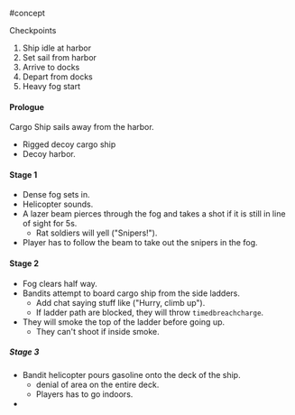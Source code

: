 #concept

Checkpoints
1. Ship idle at harbor
2. Set sail from harbor
3. Arrive to docks
4. Depart from docks
5. Heavy fog start
#### Prologue
Cargo Ship sails away from the harbor.
- Rigged decoy cargo ship
- Decoy harbor.

#### Stage 1
- Dense fog sets in.
- Helicopter sounds.
- A lazer beam pierces through the fog and takes a shot if it is still in line of sight for 5s.
	- Rat soldiers will yell ("Snipers!").
- Player has to follow the beam to take out the snipers in the fog.

#### Stage 2
- Fog clears half way.
- Bandits attempt to board cargo ship from the side ladders.
	- Add chat saying stuff like ("Hurry, climb up").
	- If ladder path are blocked, they will throw `timedbreachcharge`.
- They will smoke the top of the ladder before going up.
	- They can't shoot if inside smoke.

##### Stage 3
- Bandit helicopter pours gasoline onto the deck of the ship.
	- denial of area on the entire deck.
	- Players has to go indoors.
- 